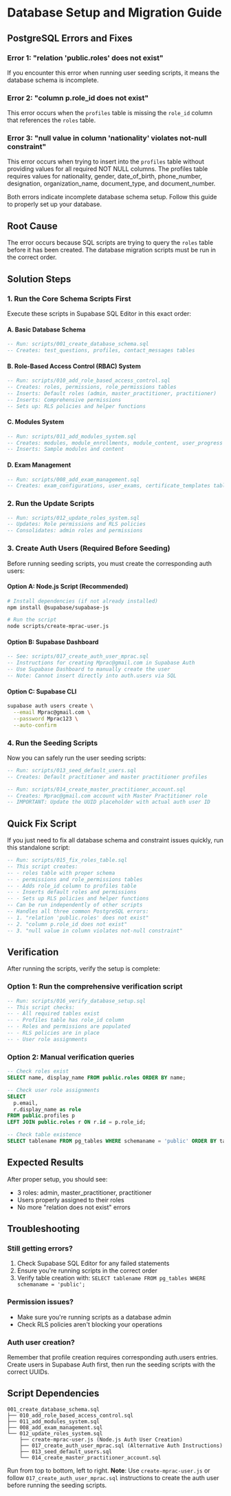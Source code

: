 # Database Setup and Migration Guide

## PostgreSQL Errors and Fixes

### Error 1: "relation 'public.roles' does not exist"
If you encounter this error when running user seeding scripts, it means the database schema is incomplete.

### Error 2: "column p.role_id does not exist"
This error occurs when the `profiles` table is missing the `role_id` column that references the `roles` table.

### Error 3: "null value in column 'nationality' violates not-null constraint"
This error occurs when trying to insert into the `profiles` table without providing values for all required NOT NULL columns. The profiles table requires values for nationality, gender, date_of_birth, phone_number, designation, organization_name, document_type, and document_number.

Both errors indicate incomplete database schema setup. Follow this guide to properly set up your database.

## Root Cause
The error occurs because SQL scripts are trying to query the `roles` table before it has been created. The database migration scripts must be run in the correct order.

## Solution Steps

### 1. Run the Core Schema Scripts First
Execute these scripts in Supabase SQL Editor in this exact order:

#### A. Basic Database Schema
```sql
-- Run: scripts/001_create_database_schema.sql
-- Creates: test_questions, profiles, contact_messages tables
```

#### B. Role-Based Access Control (RBAC) System
```sql
-- Run: scripts/010_add_role_based_access_control.sql
-- Creates: roles, permissions, role_permissions tables
-- Inserts: Default roles (admin, master_practitioner, practitioner)
-- Inserts: Comprehensive permissions
-- Sets up: RLS policies and helper functions
```

#### C. Modules System
```sql
-- Run: scripts/011_add_modules_system.sql
-- Creates: modules, module_enrollments, module_content, user_progress tables
-- Inserts: Sample modules and content
```

#### D. Exam Management
```sql
-- Run: scripts/008_add_exam_management.sql
-- Creates: exam_configurations, user_exams, certificate_templates tables
```

### 2. Run the Update Scripts
```sql
-- Run: scripts/012_update_roles_system.sql
-- Updates: Role permissions and RLS policies
-- Consolidates: admin roles and permissions
```

### 3. Create Auth Users (Required Before Seeding)
Before running seeding scripts, you must create the corresponding auth users:

#### Option A: Node.js Script (Recommended)
```bash
# Install dependencies (if not already installed)
npm install @supabase/supabase-js

# Run the script
node scripts/create-mprac-user.js
```

#### Option B: Supabase Dashboard
```sql
-- See: scripts/017_create_auth_user_mprac.sql
-- Instructions for creating Mprac@gmail.com in Supabase Auth
-- Use Supabase Dashboard to manually create the user
-- Note: Cannot insert directly into auth.users via SQL
```

#### Option C: Supabase CLI
```bash
supabase auth users create \
  --email Mprac@gmail.com \
  --password Mprac123 \
  --auto-confirm
```

### 4. Run the Seeding Scripts
Now you can safely run the user seeding scripts:

```sql
-- Run: scripts/013_seed_default_users.sql
-- Creates: Default practitioner and master practitioner profiles
```

```sql
-- Run: scripts/014_create_master_practitioner_account.sql
-- Creates: Mprac@gmail.com account with Master Practitioner role
-- IMPORTANT: Update the UUID placeholder with actual auth user ID
```

## Quick Fix Script

If you just need to fix all database schema and constraint issues quickly, run this standalone script:

```sql
-- Run: scripts/015_fix_roles_table.sql
-- This script creates:
-- - roles table with proper schema
-- - permissions and role_permissions tables
-- - Adds role_id column to profiles table
-- - Inserts default roles and permissions
-- - Sets up RLS policies and helper functions
-- Can be run independently of other scripts
-- Handles all three common PostgreSQL errors:
-- 1. "relation 'public.roles' does not exist"
-- 2. "column p.role_id does not exist"
-- 3. "null value in column violates not-null constraint"
```

## Verification

After running the scripts, verify the setup is complete:

### Option 1: Run the comprehensive verification script
```sql
-- Run: scripts/016_verify_database_setup.sql
-- This script checks:
-- - All required tables exist
-- - Profiles table has role_id column
-- - Roles and permissions are populated
-- - RLS policies are in place
-- - User role assignments
```

### Option 2: Manual verification queries
```sql
-- Check roles exist
SELECT name, display_name FROM public.roles ORDER BY name;

-- Check user role assignments
SELECT
  p.email,
  r.display_name as role
FROM public.profiles p
LEFT JOIN public.roles r ON r.id = p.role_id;

-- Check table existence
SELECT tablename FROM pg_tables WHERE schemaname = 'public' ORDER BY tablename;
```

## Expected Results

After proper setup, you should see:
- 3 roles: admin, master_practitioner, practitioner
- Users properly assigned to their roles
- No more "relation does not exist" errors

## Troubleshooting

### Still getting errors?
1. Check Supabase SQL Editor for any failed statements
2. Ensure you're running scripts in the correct order
3. Verify table creation with: `SELECT tablename FROM pg_tables WHERE schemaname = 'public';`

### Permission issues?
- Make sure you're running scripts as a database admin
- Check RLS policies aren't blocking your operations

### Auth user creation?
Remember that profile creation requires corresponding auth.users entries. Create users in Supabase Auth first, then run the seeding scripts with the correct UUIDs.

## Script Dependencies

```
001_create_database_schema.sql
├── 010_add_role_based_access_control.sql
├── 011_add_modules_system.sql
├── 008_add_exam_management.sql
└── 012_update_roles_system.sql
    ├── create-mprac-user.js (Node.js Auth User Creation)
    ├── 017_create_auth_user_mprac.sql (Alternative Auth Instructions)
    ├── 013_seed_default_users.sql
    └── 014_create_master_practitioner_account.sql
```

Run from top to bottom, left to right.
**Note**: Use `create-mprac-user.js` or follow `017_create_auth_user_mprac.sql` instructions to create the auth user before running the seeding scripts.